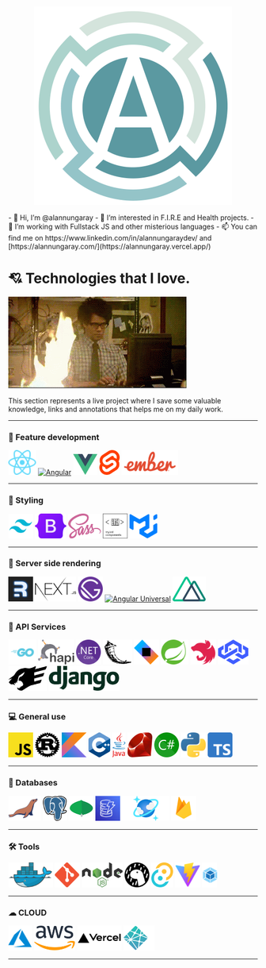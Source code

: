 <p width="100%" align="center">
<img  width="400px" alt="Alan Nungaray" src="public/assets/logo.svg">
<p/>
- 👋 Hi, I’m @alannungaray
- 👀 I’m interested in F.I.R.E and Health projects.
- 🌱 I’m  working with Fullstack JS and other misterious languages
- 📫 You can find me on https://www.linkedin.com/in/alannungaraydev/ and [https://alannungaray.com/](https://alannungaray.vercel.app/)

<!---
alannungaray/alannungaray is a ✨ special ✨ repository because its `README.md` (this file) appears on your GitHub profile.
You can click the Preview link to take a look at your changes.
--->


# 💘 Technologies that I love. 

<img alt="I love coding" src="public/assets/flame-fire.gif">

This section represents a live project where I save some valuable knowledge, links and annotations that helps me on my daily work. 

<hr/>

### 🧠 Feature development

[<img height="50px" alt="ReactJS" src="docs/reactjs/assets/logo.svg"/>](docs/reactjs/index.md)
[<img height="50px" alt="Angular" src="https://raw.githubusercontent.com/angular/angular/main/aio/src/assets/images/logos/angular/angular.png"/>](docs/angular/index.md)
[<img height="42px" alt="Vue" src="docs/vue/assets/logo.svg"/>](docs/vue/index.md)
[<img height="50px" alt="Svelte" src="docs/svelte/assets/logo.svg"/>](docs/svelte/index.md)
[<img height="50px" alt="EmberJS" src="https://raw.githubusercontent.com/emberjs/website/master/source/images/brand/ember_Ember-Light.png"/>](docs/emberjs/index.md)

<hr/>

### 💅 Styling

[<img  height="50px" alt="TailWindCSS" src="docs/tailwind/assets/logo.svg"/>](docs/tailwind/index.md)
[<img  height="50px" alt="Bootstrap" src="docs/bootstrap/assets/logo.svg"/>](docs/bootstrap/index.md)
[<img  height="50px" alt="Sass" src="docs/sass/assets/logo.svg"/>](docs/sass/index.md)
[<img  height="50px" alt="Styled Components" src="docs/styled_components/assets/logo.svg"/>](docs/styled_components/index.md)
[<img  height="50px" alt="MUI" src="docs/mui/assets/logo.svg"/>](docs/mui/index.md)

<hr/>

### 🚀 Server side rendering

[<img  height="50px" alt="Remix" src="docs/remix/assets/logo.svg"/>](docs/remix/index.md)
[<img  height="50px" alt="Next" src="docs/nextjs/assets/logo.svg"/>](docs/nextjs/index.md)
[<img  height="50px" alt="Gatsby" src="docs/gatsby/assets/logo.svg"/>](docs/gatsby/index.md)
[<img  height="50px" alt="Angular Universal" src="https://raw.githubusercontent.com/angular/angular/main/aio/src/assets/images/logos/angular/angular.png"/>](docs/angular_universal/index.md)
[<img  height="50px" alt="Nuxt" src="docs/nuxtjs/assets/logo.svg"/>](docs/nuxtjs/index.md)

<hr/>

### 💌 API Services

[<img height="50px" alt="GO" src="docs/go/assets/logo.svg"/>](docs/go/index.md)
[<img height="50px" alt="Hapi" src="docs/hapi/assets/logo.svg"/>](docs/hapi/index.md)
[<img height="50px" alt=".NET Core" src="docs/netcore/assets/logo.svg"/>](docs/netcore/index.md)
[<img height="50px" alt="Flask" src="docs/flask/assets/logo.svg"/>](docs/flask/index.md)
[<img height="50px" alt="Ktor" src="docs/ktor/assets/logo.svg"/>](docs/ktor/index.md)
[<img height="50px" alt="Spring" src="docs/spring/assets/logo.svg"/>](docs/spring/index.md)
[<img height="50px" alt="NestJS" src="docs/nestjs/assets/logo.svg"/>](docs/nestjs/index.md)
[<img height="50px" alt="LOOPBACK" src="docs/loopback/assets/logo.svg"/>](docs/loopback/index.md)
[<img height="50px" alt="Fastify" src="docs/fastify/assets/logo.svg"/>](docs/fastify/index.md)
[<img height="50px" alt="Django" src="docs/django/assets/logo.svg"/>](docs/django/index.md)

<hr/>

### 💻 General use

 [<img height="50px" alt="JavaScript" src="docs/typescript/assets/logo-js.svg"/>](docs/typescript/index.md)
 [<img height="50px" alt="Rust" src="docs/rust/assets/logo.svg"/>](docs/rust/index.md)
 [<img height="50px" alt="Kotlin" src="docs/kotlin/assets/logo.svg"/>](docs/kotlin/index.md)
 [<img height="50px" alt="C++" src="docs/cplusplus/assets/logo.svg"/>](docs/cplusplus/index.md)
 [<img height="50px" alt="JAVA" src="docs/java/assets/logo.svg"/>](docs/java/index.md)
 [<img height="50px" alt="Ruby" src="docs/ruby/assets/logo.svg"/>](docs/ruby/index.md)
 [<img height="50px" alt="C#" src="docs/csharp/assets/logo.png"/>](docs/csharp/index.md)
 [<img height="50px" alt="Python" src="docs/python/assets/logo.svg"/>](docs/python/index.md)
 [<img height="50px" alt="Typescript" src="docs/typescript/assets/logo.svg"/>](docs/typescript/index.md)


<hr/>

### 📃 Databases 

 [<img  height="50px" alt="MariaDB" src="docs/mariadb/assets/logo.svg"/>](docs/mariadb/index.md)
 [<img  height="50px" alt="PostgreSQL" src="docs/postgresql/assets/logo.svg"/>](docs/postgresql/index.md)
 [<img  height="50px" alt="MongoDB" src="docs/mongodb/assets/logo.svg" width="50px"/>](docs/mongodb/index.md)
 [<img  height="50px" alt="DynamoDB" src="docs/dynamo/assets/logo.svg"/>](docs/dynamo/index.md)
 [<img  height="50px" alt="CosmosDB" src="docs/cosmos/assets/logo.png"/>](docs/cosmos/index.md)
[<img  height="50px" alt="Firebase" src="docs/firebase/assets/logo.svg"/>](docs/firebase/index.md)

<hr/>

### 🛠 Tools

 [<img  height="50px" alt="Docker" src="docs/docker/assets/logo.svg"/>](docs/docker/index.md)
 [<img  height="50px" alt="Git" src="docs/git/assets/logo.svg"/>](docs/git/index.md)
 [<img  height="50px" alt="NodeJS" src="docs/nodejs/assets/logo.svg"/>](docs/nodejs/index.md)
 [<img  height="50px" alt="Deno" src="docs/deno/assets/logo.svg"/>](docs/deno/index.md)
 [<img  height="50px" alt="Tauri" src="docs/tauri/assets/logo.svg"/>](docs/tauri/index.md)
 [<img  height="50px" alt="Vite" src="docs/vite/assets/logo.svg"/>](docs/vite/index.md)
 [<img  height="50px" alt="Webpack" src="docs/webpack/assets/logo.svg"/>](docs/webpack/index.md)

<hr/>

### ☁ CLOUD

 [<img  height="50px" alt="Azure" src="docs/azure/assets/logo.svg"/>](docs/azure/index.md)
 [<img  height="50px" alt="AWS" src="docs/aws/assets/logo.svg"/>](docs/aws/index.md)
 [<img  height="50px" alt="Vercel" src="docs/vercel/assets/logo.png"/>](docs/vercel/index.md)
 [<img  height="50px" alt="Netlify" src="docs/netlify/assets/logo.svg"/>](docs/netlify/index.md)

<hr/>

